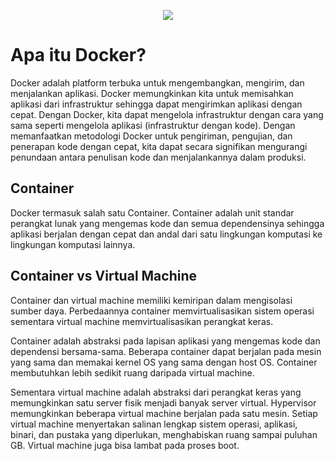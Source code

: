 <p align="center"> <img src="https://drive.google.com/uc?export=view&id=1inSLG8n_FubP1YW6B1-M_Pkhi4ABy-aM"></p>

# Apa itu Docker?
Docker adalah platform terbuka untuk mengembangkan, mengirim, dan menjalankan aplikasi. Docker memungkinkan kita untuk memisahkan aplikasi dari infrastruktur sehingga dapat mengirimkan aplikasi dengan cepat. Dengan Docker, kita dapat mengelola infrastruktur dengan cara yang sama seperti mengelola aplikasi (infrastruktur dengan kode). Dengan memanfaatkan metodologi Docker untuk pengiriman, pengujian, dan penerapan kode dengan cepat, kita dapat secara signifikan mengurangi penundaan antara penulisan kode dan menjalankannya dalam produksi.

## Container
Docker termasuk salah satu Container. Container adalah unit standar perangkat lunak yang mengemas kode dan semua dependensinya sehingga aplikasi berjalan dengan cepat dan andal dari satu lingkungan komputasi ke lingkungan komputasi lainnya.

## Container vs Virtual Machine
Container dan virtual machine memiliki kemiripan dalam mengisolasi sumber daya. Perbedaannya container memvirtualisasikan sistem operasi sementara virtual machine memvirtualisasikan perangkat keras.

Container adalah abstraksi pada lapisan aplikasi yang mengemas kode dan dependensi bersama-sama. Beberapa container dapat berjalan pada mesin yang sama dan memakai kernel OS yang sama dengan host OS. Container membutuhkan lebih sedikit ruang daripada virtual machine.

Sementara virtual machine adalah abstraksi dari perangkat keras yang memungkinkan satu server fisik menjadi banyak server virtual. Hypervisor memungkinkan beberapa virtual machine berjalan pada satu mesin. Setiap virtual machine menyertakan salinan lengkap sistem operasi, aplikasi, binari, dan pustaka yang diperlukan, menghabiskan ruang sampai puluhan GB. Virtual machine juga bisa lambat pada proses boot.
